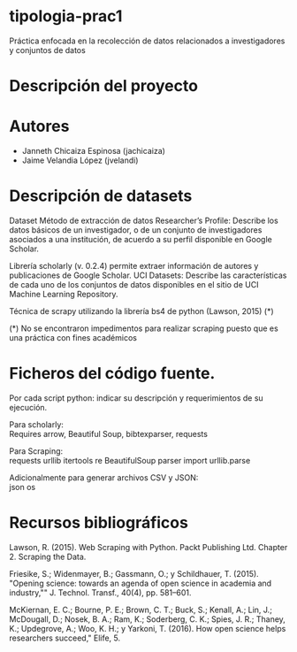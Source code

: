 # tipologia-prac1
Práctica enfocada en la recolección de datos relacionados a investigadores y conjuntos de datos

# Descripción del proyecto

# Autores
* Janneth Chicaiza Espinosa (jachicaiza)
* Jaime Velandia López (jvelandi)

# Descripción de datasets

Dataset
Método de extracción de datos
Researcher’s Profile: Describe los datos básicos de un investigador, o de un conjunto de investigadores asociados a una institución, de acuerdo a su perfil disponible en Google Scholar.

Librería scholarly (v. 0.2.4) permite extraer información de autores y publicaciones de Google Scholar.
UCI Datasets: Describe las características de cada uno de los conjuntos de datos disponibles en el sitio de UCI Machine Learning Repository.

Técnica de scrapy utilizando la librería bs4 de python (Lawson, 2015)  (*) 

(*) No se encontraron impedimentos para realizar scraping puesto que es una práctica con fines académicos


# Ficheros del código fuente.

Por cada script python: indicar su descripción y requerimientos de su ejecución.

Para scholarly:   
  Requires arrow, 
  Beautiful Soup, 
  bibtexparser, 
  requests
  
Para Scraping:   
  requests
  urllib
  itertools
  re
  BeautifulSoup
  parser
  import urllib.parse

Adicionalmente para generar archivos CSV y JSON:   
  json
  os
  
# Recursos bibliográficos

Lawson, R. (2015). Web Scraping with Python. Packt Publishing Ltd. Chapter 2. Scraping the Data.

Friesike, S.; Widenmayer, B.; Gassmann, O.; y Schildhauer, T. (2015). "Opening science: towards an agenda of open science in academia and industry,"" J. Technol. Transf., 40(4), pp. 581–601.

McKiernan, E. C.; Bourne, P. E.; Brown, C. T.; Buck, S.; Kenall, A.; Lin, J.; McDougall, D.; Nosek, B. A.; Ram, K.; Soderberg, C. K.; Spies, J. R.; Thaney, K.; Updegrove, A.; Woo, K. H.; y Yarkoni, T. (2016). How open science helps researchers succeed," Elife, 5.


